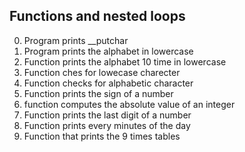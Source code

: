 ## Functions and nested loops
0. Program prints __putchar
1. Program prints the alphabet in lowercase
2. Function prints the alphabet 10 time in lowercase
3. Function ches for lowecase charecter
4. Function checks for alphabetic character
5. Function prints the sign of a number
6. function computes the absolute value of an integer
7. Function prints the last digit of a number
8. Function prints every minutes of the day
9. Function that prints the 9 times tables
